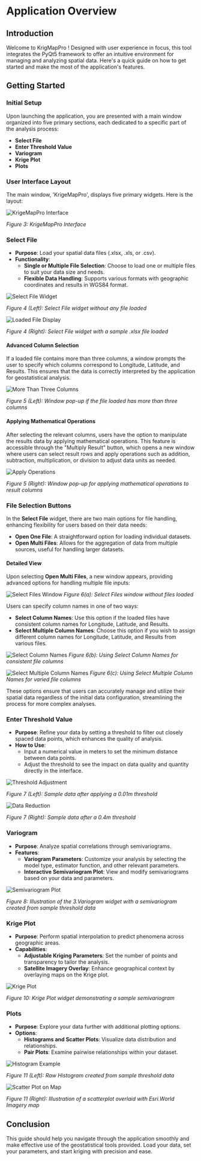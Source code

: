 # Application Overview

## Introduction

Welcome to KrigMapPro ! Designed with user experience in focus, this tool integrates the PyQt5 framework to offer an intuitive environment for managing and analyzing spatial data. Here's a quick guide on how to get started and make the most of the application's features.

## Getting Started

### Initial Setup

Upon launching the application, you are presented with a main window organized into five primary sections, each dedicated to a specific part of the analysis process:

- **Select File**
- **Enter Threshold Value**
- **Variogram**
- **Krige Plot**
- **Plots**

### User Interface Layout

The main window, 'KrigeMapPro', displays five primary widgets. Here is the layout:

![KrigeMapPro Interface](images/fig1.png)

*Figure 3: KrigeMapPro Interface*

### Select File

- **Purpose**: Load your spatial data files (.xlsx, .xls, or .csv).
- **Functionality**:
  - **Single or Multiple File Selection**: Choose to load one or multiple files to suit your data size and needs.
  - **Flexible Data Handling**: Supports various formats with geographic coordinates and results in WGS84 format.

![Select File Widget](images/fig2a.png)

*Figure 4 (Left): Select File widget without any file loaded*

![Loaded File Display](images/fig2b.png)

*Figure 4 (Right): Select File widget with a sample .xlsx file loaded*

#### Advanced Column Selection

If a loaded file contains more than three columns, a window prompts the user to specify which columns correspond to Longitude, Latitude, and Results. This ensures that the data is correctly interpreted by the application for geostatistical analysis.

![More Than Three Columns](images/fileloadmorethanthree.png)

*Figure 5 (Left): Window pop-up if the file loaded has more than three columns*

#### Applying Mathematical Operations

After selecting the relevant columns, users have the option to manipulate the results data by applying mathematical operations. This feature is accessible through the "Multiply Result" button, which opens a new window where users can select result rows and apply operations such as addition, subtraction, multiplication, or division to adjust data units as needed.

![Apply Operations](images/fileloadapplyop.png)

*Figure 5 (Right): Window pop-up for applying mathematical operations to result columns*


### File Selection Buttons


In the **Select File** widget, there are two main options for file handling, enhancing flexibility for users based on their data needs:

- **Open One File**: A straightforward option for loading individual datasets.
- **Open Multi Files**: Allows for the aggregation of data from multiple sources, useful for handling larger datasets.

#### Detailed View

Upon selecting **Open Multi Files**, a new window appears, providing advanced options for handling multiple file inputs:

![Select Files Window](images/fig3.png)
*Figure 6(a): Select Files window without files loaded*

Users can specify column names in one of two ways:

- **Select Column Names**: Use this option if the loaded files have consistent column names for Longitude, Latitude, and Results.
- **Select Multiple Column Names**: Choose this option if you wish to assign different column names for Longitude, Latitude, and Results from various files.

![Select Column Names](images/fig4.png)
*Figure 6(b): Using Select Column Names for consistent file columns*

![Select Multiple Column Names](images/fig5.png)
*Figure 6(c): Using Select Multiple Column Names for varied file columns*

These options ensure that users can accurately manage and utilize their spatial data regardless of the initial data configuration, streamlining the process for more complex analyses.

### Enter Threshold Value

- **Purpose**: Refine your data by setting a threshold to filter out closely spaced data points, which enhances the quality of analysis.
- **How to Use**:
  - Input a numerical value in meters to set the minimum distance between data points.
  - Adjust the threshold to see the impact on data quality and quantity directly in the interface.

![Threshold Adjustment](images/fig6a.png)

*Figure 7 (Left): Sample data after applying a 0.01m threshold*

![Data Reduction](images/fig6b.png)

*Figure 7 (Right): Sample data after a 0.4m threshold*

### Variogram

- **Purpose**: Analyze spatial correlations through semivariograms.
- **Features**:
  - **Variogram Parameters**: Customize your analysis by selecting the model type, estimator function, and other relevant parameters.
  - **Interactive Semivariogram Plot**: View and modify semivariograms based on your data and parameters.

![Semivariogram Plot](images/fig7.png)

*Figure 8: Illustration of the 3.Variogram widget with a semivariogram created from sample threshold data*

### Krige Plot

- **Purpose**: Perform spatial interpolation to predict phenomena across geographic areas.
- **Capabilities**:
  - **Adjustable Kriging Parameters**: Set the number of points and transparency to tailor the analysis.
  - **Satellite Imagery Overlay**: Enhance geographical context by overlaying maps on the Krige plot.

![Krige Plot](images/fig9b.png)

*Figure 10: Krige Plot widget demonstrating a sample semivariogram*

### Plots

- **Purpose**: Explore your data further with additional plotting options.
- **Options**:
  - **Histograms and Scatter Plots**: Visualize data distribution and relationships.
  - **Pair Plots**: Examine pairwise relationships within your dataset.

![Histogram Example](images/fig10.png)

*Figure 11 (Left): Raw Histogram created from sample threshold data*

![Scatter Plot on Map](images/fig11.png)

*Figure 11 (Right): Illustration of a scatterplot overlaid with Esri.World Imagery map*

## Conclusion

This guide should help you navigate through the application smoothly and make effective use of the geostatistical tools provided. Load your data, set your parameters, and start kriging with precision and ease.





